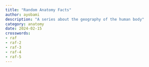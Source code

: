 ```yaml
---
title: "Random Anatomy Facts"
author: ayobami
description: "A series about the geography of the human body"
category: anatomy
date: 2024-02-15
crosswords: 
- raf
- raf-2
- raf-3
- raf-4
- raf-5
---
```

